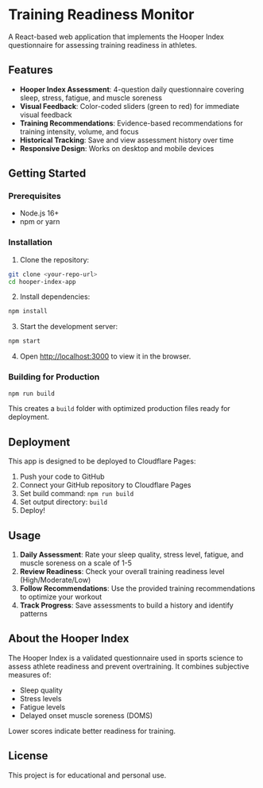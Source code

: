 # Training Readiness Monitor

A React-based web application that implements the Hooper Index questionnaire for assessing training readiness in athletes.

## Features

- **Hooper Index Assessment**: 4-question daily questionnaire covering sleep, stress, fatigue, and muscle soreness
- **Visual Feedback**: Color-coded sliders (green to red) for immediate visual feedback
- **Training Recommendations**: Evidence-based recommendations for training intensity, volume, and focus
- **Historical Tracking**: Save and view assessment history over time
- **Responsive Design**: Works on desktop and mobile devices

## Getting Started

### Prerequisites
- Node.js 16+ 
- npm or yarn

### Installation

1. Clone the repository:
```bash
git clone <your-repo-url>
cd hooper-index-app
```

2. Install dependencies:
```bash
npm install
```

3. Start the development server:
```bash
npm start
```

4. Open [http://localhost:3000](http://localhost:3000) to view it in the browser.

### Building for Production

```bash
npm run build
```

This creates a `build` folder with optimized production files ready for deployment.

## Deployment

This app is designed to be deployed to Cloudflare Pages:

1. Push your code to GitHub
2. Connect your GitHub repository to Cloudflare Pages
3. Set build command: `npm run build`
4. Set output directory: `build`
5. Deploy!

## Usage

1. **Daily Assessment**: Rate your sleep quality, stress level, fatigue, and muscle soreness on a scale of 1-5
2. **Review Readiness**: Check your overall training readiness level (High/Moderate/Low)
3. **Follow Recommendations**: Use the provided training recommendations to optimize your workout
4. **Track Progress**: Save assessments to build a history and identify patterns

## About the Hooper Index

The Hooper Index is a validated questionnaire used in sports science to assess athlete readiness and prevent overtraining. It combines subjective measures of:

- Sleep quality
- Stress levels  
- Fatigue levels
- Delayed onset muscle soreness (DOMS)

Lower scores indicate better readiness for training.

## License

This project is for educational and personal use.